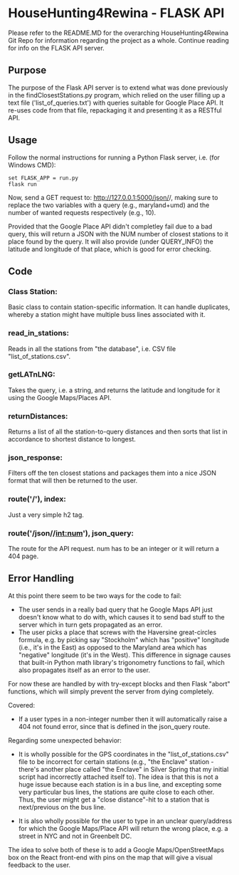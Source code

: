 # HouseHunting4Rewina - FLASK API

Please refer to the README.MD for the overarching HouseHunting4Rewina Git Repo for information regarding the project as a whole. Continue reading for info on the FLASK API server.

## Purpose

The purpose of the Flask API server is to extend what was done previously in the findClosestStations.py program, which relied on the user filling up a text file ('list_of_queries.txt') with queries suitable for Google Place API. It re-uses code from that file, repackaging it and presenting it as a RESTful API.

## Usage

Follow the normal instructions for running a Python Flask server, i.e. (for Windows CMD):
```
set FLASK_APP = run.py 
flask run
```

Now, send a GET request to: http://127.0.0.1:5000/json/<QUERY>/<NUM>, making sure to replace the two variables with a query (e.g., maryland+umd) and the number of wanted requests respectively (e.g., 10).

Provided that the Google Place API didn't completley fail due to a bad query, this will return a JSON with the NUM number of closest stations to it place found by the query. It will also provide (under QUERY_INFO) the latitude and longitude of that place, which is good for error checking.


## Code

### Class Station:
Basic class to contain station-specific information. It can handle duplicates, whereby a station might have multiple buss lines associated with it.

### read_in_stations:
Reads in all the stations from "the database", i.e. CSV file "list_of_stations.csv".

### getLATnLNG:
Takes the query, i.e. a string, and returns the latitude and longitude for it using the Google Maps/Places API.

### returnDistances:
Returns a list of all the station-to-query distances and then sorts that list in accordance to shortest distance to longest.

### json_response:
Filters off the ten closest stations and packages them into a nice JSON format that will then be returned to the user.

### route('/'), index:
Just a very simple h2 tag.

### route('/json/<query>/<int:num>'), json_query:
The route for the API request. num has to be an integer or it will return a 404 page.

## Error Handling
At this point there seem to be two ways for the code to fail:
- The user sends in a really bad query that he Google Maps API just doesn't know what to do with, which causes it to send bad stuff to the server which in turn gets propagated as an error.
- The user picks a place that screws with the Haversine great-circles formula, e.g. by picking say "Stockholm" which has "positive" longitude (i.e., it's in the East) as opposed to the Maryland area which has "negative" longitude (it's in the West). This difference in signage causes that built-in Python math library's trigonometry functions to fail, which also propagates itself as an error to the user.

For now these are handled by with try-except blocks and then Flask "abort" functions, which will simply prevent the server from dying completely.

Covered: 
- If a user types in a non-integer number then it will automatically raise a 404 not found error, since that is defined in the json_query route.

Regarding some unexpected behavior:
- It is wholly possible for the GPS coordinates in the "list_of_stations.csv" file to be incorrect for certain stations (e.g., "the Enclave" station - there's another place called "the Enclave" in Silver Spring that my initial script had incorrectly attached itself to). The idea is that this is not a huge issue because each station is in a bus line, and excepting some very particular bus lines, the stations are quite close to each other. Thus, the user might get a "close distance"-hit to a station that is next/previous on the bus line.

- It is also wholly possible for the user to type in an unclear query/address for which the Google Maps/Place API will return the wrong place, e.g. a street in NYC and not in Greenbelt DC. 

The idea to solve both of these is to add a Google Maps/OpenStreetMaps box on the React front-end with pins on the map that will give a visual feedback to the user.